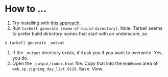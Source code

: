 # How to ...

1. Try installing with [this approach](tarbell.readthedocs.org/en/latest/create.html#install-an-existing-project-with-tarbell-install-repository-url).
1. Run `tarbell generate [name-of-build-directory]`. Note: Tarbell seems to prefer build directory names that start with an underscore, so
```bash
$ tarbell generate _output
```
1. If the `_output` directory exists, it'll ask you if you want to overwrite. Yes, you do.
1. Open the `_output/index.html` file. Copy that into the `WebEmbed` area of `web.sp.signing_day_list.0129`. Save. View.
